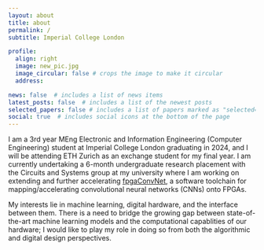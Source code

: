 ```yaml
---
layout: about
title: about
permalink: /
subtitle: Imperial College London

profile:
  align: right
  image: new_pic.jpg
  image_circular: false # crops the image to make it circular
  address: 

news: false  # includes a list of news items
latest_posts: false  # includes a list of the newest posts
selected_papers: false # includes a list of papers marked as "selected={true}"
social: true  # includes social icons at the bottom of the page
---
```


I am a 3rd year MEng Electronic and Information Engineering (Computer Engineering) student at Imperial College London graduating in 2024, and I will be attending ETH Zurich as an exchange student for my final year. I am currently undertaking a 6-month undergraduate research placement with the Circuits and Systems group at my university where I am working on extending and further accelerating [fpgaConvNet](https://cas.ee.ic.ac.uk/people/sv1310/fpgaConvNet.html), a software toolchain for mapping/accelerating convolutional neural networks (CNNs) onto FPGAs.

My interests lie in machine learning, digital hardware, and the interface between them. There is a need to bridge the growing gap between state-of-the-art machine learning models and the computational capablities of our hardware; I would like to play my role in doing so from both the algorithmic and digital design perspectives.
